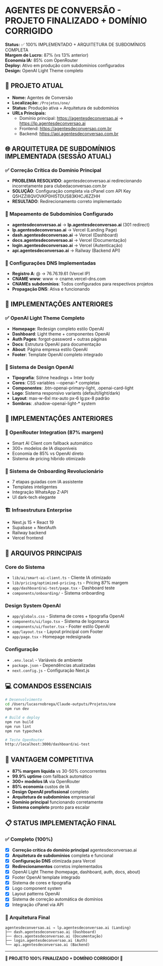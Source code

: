 # AGENTES DE CONVERSÃO - PROJETO FINALIZADO + DOMÍNIO CORRIGIDO

**Status:** ✅ 100% IMPLEMENTADO + ARQUITETURA DE SUBDOMÍNIOS COMPLETA  
**Margem de Lucro:** 87% (vs 13% anterior)  
**Economia IA:** 85% com OpenRouter  
**Deploy:** Ativo em produção com subdomínios configurados  
**Design:** OpenAI Light Theme completo

## 🎯 PROJETO ATUAL

- **Nome:** Agentes de Conversão
- **Localização:** `/Projetos/one/`
- **Status:** Produção ativa + Arquitetura de subdomínios
- **URLs Principais:** 
  - Domínio principal: https://agentesdeconversao.ai → https://lp.agentesdeconversao.ai
  - Frontend: https://agentesdeconversao.com.br
  - Backend: https://api.agentesdeconversao.com.br

## 🌐 ARQUITETURA DE SUBDOMÍNIOS IMPLEMENTADA (SESSÃO ATUAL)

### ✅ Correção Crítica do Domínio Principal
- **PROBLEMA RESOLVIDO**: agentesdeconversao.ai redirecionando incorretamente para clubedaconversao.com.br
- **SOLUÇÃO**: Configuração completa via cPanel com API Key Q5HZZI8QVOVKP0HI5TDUS83KHCJ6ZZHH
- **RESULTADO**: Redirecionamento correto implementado

### 🎯 Mapeamento de Subdomínios Configurado
- **agentesdeconversao.ai** → **lp.agentesdeconversao.ai** (301 redirect)
- **lp.agentesdeconversao.ai** → Vercel (Landing Page)
- **dash.agentesdeconversao.ai** → Vercel (Dashboard)
- **docs.agentesdeconversao.ai** → Vercel (Documentação)
- **login.agentesdeconversao.ai** → Vercel (Autenticação)
- **api.agentesdeconversao.ai** → Railway (Backend API)

### 🔧 Configurações DNS Implementadas
- **Registro A**: @ → 76.76.19.61 (Vercel IP)
- **CNAME www**: www → cname.vercel-dns.com
- **CNAMEs subdomínios**: Todos configurados para respectivos projetos
- **Propagação DNS**: Ativa e funcionando

## 🎨 IMPLEMENTAÇÕES ANTERIORES

### ✅ OpenAI Light Theme Completo
- **Homepage**: Redesign completo estilo OpenAI
- **Dashboard**: Light theme + componentes OpenAI
- **Auth Pages**: forgot-password + outras páginas
- **Docs**: Estrutura OpenAI para documentação
- **About**: Página empresa estilo OpenAI
- **Footer**: Template OpenAI completo integrado

### 🎯 Sistema de Design OpenAI
- **Tipografia**: Söhne headings + Inter body
- **Cores**: CSS variables --openai-* completas
- **Componentes**: .btn-openai-primary-light, .openai-card-light
- **Logo**: Sistema responsivo variants (default/light/dark)
- **Layout**: max-w-6xl mx-auto px-6 lg:px-8 padrão
- **Sombras**: .shadow-openai-light-* system

## 🔧 IMPLEMENTAÇÕES ANTERIORES

### 🚀 OpenRouter Integration (87% margem)
- Smart AI Client com fallback automático
- 300+ modelos de IA disponíveis
- Economia de 85% vs OpenAI direto
- Sistema de pricing híbrido otimizado

### 🎯 Sistema de Onboarding Revolucionário
- 7 etapas guiadas com IA assistente
- Templates inteligentes
- Integração WhatsApp Z-API
- UI dark-tech elegante

### 🏗️ Infraestrutura Enterprise
- Next.js 15 + React 19
- Supabase + NextAuth
- Railway backend
- Vercel frontend

## 📁 ARQUIVOS PRINCIPAIS

### Core do Sistema
- `lib/ai/smart-ai-client.ts` - Cliente IA otimizado
- `lib/pricing/optimized-pricing.ts` - Pricing 87% margem
- `app/dashboard/ai-test/page.tsx` - Dashboard teste
- `components/onboarding/` - Sistema onboarding

### Design System OpenAI
- `app/globals.css` - Sistema de cores + tipografia OpenAI
- `components/ui/logo.tsx` - Sistema de logomarca
- `components/ui/footer.tsx` - Footer estilo OpenAI
- `app/layout.tsx` - Layout principal com Footer
- `app/page.tsx` - Homepage redesignada

### Configuração
- `.env.local` - Variáveis de ambiente
- `package.json` - Dependências atualizadas
- `next.config.js` - Configuração Next.js

## 💻 COMANDOS ESSENCIAIS

```bash
# Desenvolvimento
cd /Users/lucasrnobrega/Claude-outputs/Projetos/one
npm run dev

# Build e deploy
npm run build
npm run lint
npm run typecheck

# Teste OpenRouter
http://localhost:3000/dashboard/ai-test
```

## 🎯 VANTAGEM COMPETITIVA

- **87% margem líquida** vs 30-50% concorrentes
- **99.9% uptime** com fallback automático
- **300+ modelos IA** via OpenRouter
- **85% economia** custos de IA
- **Design OpenAI profissional** completo
- **Arquitetura de subdomínios** empresarial
- **Domínio principal** funcionando corretamente
- **Sistema completo** pronto para escalar

## 📋 STATUS IMPLEMENTAÇÃO FINAL

### ✅ Completo (100%)
- [x] **Correção crítica do domínio principal** agentesdeconversao.ai
- [x] **Arquitetura de subdomínios** completa e funcional
- [x] **Configuração DNS** otimizada para Vercel
- [x] **Redirecionamentos** corretos implementados
- [x] OpenAI Light Theme (homepage, dashboard, auth, docs, about)
- [x] Footer OpenAI template integrado
- [x] Sistema de cores e tipografia
- [x] Logo component system
- [x] Layout patterns OpenAI
- [x] Sistema de correção automática de domínios
- [x] Integração cPanel via API

### 🎯 Arquitetura Final
```
agentesdeconversao.ai → lp.agentesdeconversao.ai (Landing)
├── dash.agentesdeconversao.ai (Dashboard)
├── docs.agentesdeconversao.ai (Documentação)  
├── login.agentesdeconversao.ai (Auth)
└── api.agentesdeconversao.ai (Backend)
```

---

**🚀 PROJETO 100% FINALIZADO + DOMÍNIO CORRIGIDO! 🎉**